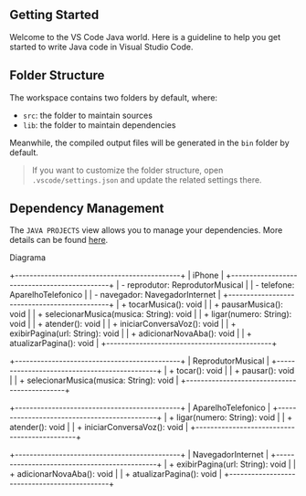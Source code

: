 ## Getting Started

Welcome to the VS Code Java world. Here is a guideline to help you get started to write Java code in Visual Studio Code.

## Folder Structure

The workspace contains two folders by default, where:

- `src`: the folder to maintain sources
- `lib`: the folder to maintain dependencies

Meanwhile, the compiled output files will be generated in the `bin` folder by default.

> If you want to customize the folder structure, open `.vscode/settings.json` and update the related settings there.

## Dependency Management

The `JAVA PROJECTS` view allows you to manage your dependencies. More details can be found [here](https://github.com/microsoft/vscode-java-dependency#manage-dependencies).


Diagrama

+---------------------------------------------+
|                 iPhone                      |
+---------------------------------------------+
| - reprodutor: ReprodutorMusical            |
| - telefone: AparelhoTelefonico             |
| - navegador: NavegadorInternet             |
+---------------------------------------------+
| + tocarMusica(): void                      |
| + pausarMusica(): void                     |
| + selecionarMusica(musica: String): void   |
| + ligar(numero: String): void              |
| + atender(): void                          |
| + iniciarConversaVoz(): void               |
| + exibirPagina(url: String): void          |
| + adicionarNovaAba(): void                 |
| + atualizarPagina(): void                  |
+---------------------------------------------+

+---------------------------------------------+
|           ReprodutorMusical                |
+---------------------------------------------+
| + tocar(): void                            |
| + pausar(): void                           |
| + selecionarMusica(musica: String): void   |
+---------------------------------------------+

+---------------------------------------------+
|         AparelhoTelefonico                 |
+---------------------------------------------+
| + ligar(numero: String): void              |
| + atender(): void                          |
| + iniciarConversaVoz(): void               |
+---------------------------------------------+

+---------------------------------------------+
|        NavegadorInternet                   |
+---------------------------------------------+
| + exibirPagina(url: String): void          |
| + adicionarNovaAba(): void                 |
| + atualizarPagina(): void                  |
+---------------------------------------------+

